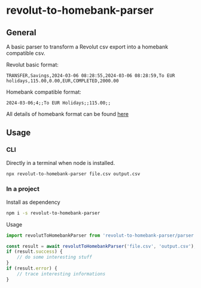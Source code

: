 # revolut-to-homebank-parser

## General
A basic parser to transform a Revolut csv export into a homebank compatible csv.

Revolut basic format:
```csv
TRANSFER,Savings,2024-03-06 08:28:55,2024-03-06 08:28:59,To EUR holidays,115.00,0.00,EUR,COMPLETED,2000.00
```

Homebank compatible format:
```csv
2024-03-06;4;;To EUR Holidays;;115.00;;
```

All details of homebank format can be found [here](http://homebank.free.fr/help/misc-csvformat.html)

## Usage

### CLI

Directly in a terminal when node is installed.
```bash
npx revolut-to-homebank-parser file.csv output.csv
```

### In a project
Install as dependency
```bash
npm i -s revolut-to-homebank-parser
```

Usage
```javascript
import revolutToHomebankParser from 'revolut-to-homebank-parser/parser';

const result = await revolutToHomebankParser('file.csv', 'output.csv');
if (result.success) {
    // do some interesting stuff
}
if (result.error) {
    // trace interesting informations
}
```